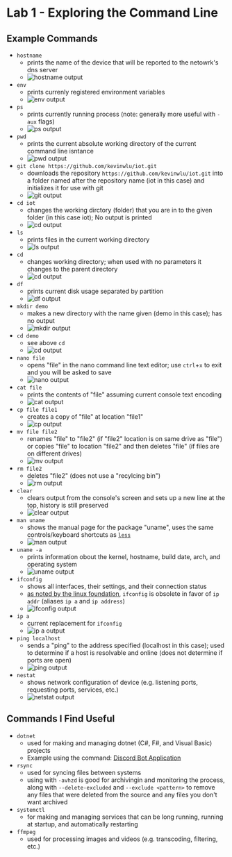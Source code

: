 # Lab 1 - Exploring the Command Line
## Example Commands
* `hostname`
    * prints the name of the device that will be reported to the netowrk's dns server
    * ![hostname output](hostname.gif)
* `env`
    * prints currenly registered environment variables
    * ![env output](env.gif)
* `ps`
    * prints currently running process (note: generally more useful with `-aux` flags)
    * ![ps output](ps.gif)
* `pwd`
    * prints the current absolute working directory of the current command line isntance
    * ![pwd output](pwd.gif)
* `git clone https://github.com/kevinwlu/iot.git`
    * downloads the repository `https://github.com/kevinwlu/iot.git` into a folder named after the repository name (iot in this case) and initializes it for use with git
    * ![git output](git.gif)
* `cd iot`
    * changes the working dirctory (folder) that you are in to the given folder (in this case iot); No output is printed
    * ![cd output](cd.gif)
* `ls`
    * prints files in the current working directory
    * ![ls output](ls.gif)
* `cd`
    * changes working directory; when used with no parameters it changes to the parent directory
    * ![cd output](cd2.gif)
* `df`
    * prints current disk usage separated by partition
    * ![df output](df.gif)
* `mkdir demo`
    * makes a new directory with the name given (demo in this case); has no output
    * ![mkdir output](mkdir.gif)
* `cd demo`
    * see above `cd`
    * ![cd output](cd3.gif)
* `nano file`
    * opens "file" in the nano command line text editor; use `ctrl`+`x` to exit and you will be asked to save
    * ![nano output](nano.gif)
* `cat file`
    * prints the contents of "file" assuming current console text encoding
    * ![cat output](cat.gif)
* `cp file file1`
    * creates a copy of "file" at location "file1"
    * ![cp output](cp.gif)
* `mv file file2`
    * renames "file" to "file2" (if "file2" location is on same drive as "file") or copies "file" to location "file2" and then deletes "file" (if files are on different drives)
    * ![mv output](mv.gif)
* `rm file2`
    * deletes "file2" (does not use a "recylcing bin")
    * ![rm output](rm.gif)
* `clear`
    * clears output from the console's screen and sets up a new line at the top, history is still preserved
    * ![clear output](clear.gif)
* `man uname`
    * shows the manual page for the package "uname", uses the same controls/keyboard shortcuts as [`less`](https://www.man7.org/linux/man-pages/man1/less.1.html#COMMANDS)
    * ![man output](man.gif)
* `uname -a`
    * prints information obout the kernel, hostname, build date, arch, and operating system
    * ![uname output](uname.gif)
* `ifconfig`
    * shows all interfaces, their settings, and their connection status
    * [as noted by the linux foundation](https://wiki.linuxfoundation.org/networking/net-tools), `ifconfig` is obsolete in favor of `ip addr` (aliases `ip a` and `ip address`)
    * ![ifconfig output](ifconfig.gif)
* `ip a`
    * current replacement for `ifconfig`
    * ![`ip a` output](ipa.gif)
* `ping localhost`
    * sends a "ping" to the address specified (localhost in this case); used to determine if a host is resolvable and online (does not determine if ports are open)
    * ![ping output](ping.gif)
* `nestat`
    * shows network configuration of device (e.g. listening ports, requesting ports, services, etc.)
    * ![netstat output](netstat.gif)

## Commands I Find Useful

* `dotnet`
    * used for making and managing dotnet (C#, F#, and Visual Basic) projects
    * Example using the command: [Discord Bot Application](https://github.com/StevensIEEE/DiscordBotExampleCSharpRemora)
* `rsync`
    * used for syncing files between systems
    * using with `-avhzd` is good for archivingin and monitoring the process, along with `--delete-excluded` and `--exclude <pattern>` to remove any files that were deleted from the source and any files you don't want archived
* `systemctl`
    * for making and managing services that can be long running, running at startup, and automatically restarting
* `ffmpeg`
    * used for processing images and videos (e.g. transcoding, filtering, etc.)